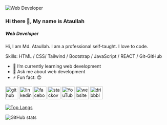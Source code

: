 ![Web Developer](https://media.licdn.com/dms/image/D4D16AQECPaw_XnqeCw/profile-displaybackgroundimage-shrink_350_1400/0/1698307906440?e=1703721600&v=beta&t=foO9gULE7shWWRbGBmAxydkL-1mkuHC5veoCut9RkLo)
### Hi there 👋, My name is Ataullah
##### Web Developer

Hi, I am Md. Ataullah. I am a professional self-taught. I love to code.

Skills: HTML / CSS/ Tailwind / Bootstrap / JavaScript / REACT / Git-GitHub  

- 🌱 I’m currently learning web development 
- 💬 Ask me about web development 
- ⚡ Fun fact: 😍 


[<img src='https://cdn.jsdelivr.net/npm/simple-icons@3.0.1/icons/github.svg' alt='github' height='40'>](https://github.com/ataullah1)  [<img src='https://cdn.jsdelivr.net/npm/simple-icons@3.0.1/icons/linkedin.svg' alt='linkedin' height='40'>](https://www.linkedin.com/in/md-ataullah/)  [<img src='https://cdn.jsdelivr.net/npm/simple-icons@3.0.1/icons/facebook.svg' alt='facebook' height='40'>](https://www.facebook.com/MdAtaullah11)  [<img src='https://cdn.jsdelivr.net/npm/simple-icons@3.0.1/icons/stackoverflow.svg' alt='stackoverflow' height='40'>](https://stackoverflow.com/users/md-ataullah)  [<img src='https://cdn.jsdelivr.net/npm/simple-icons@3.0.1/icons/youtube.svg' alt='YouTube' height='40'>](https://www.youtube.com/channel/@Snowytech1)  [<img src='https://cdn.jsdelivr.net/npm/simple-icons@3.0.1/icons/icloud.svg' alt='website' height='40'>](https://www.w3profile.com/mdataullah/)  [<img src='https://cdn.jsdelivr.net/npm/simple-icons@3.0.1/icons/dribbble.svg' alt='dribbble' height='40'>](https://dribbble.com/mdataullah)  

[![Top Langs](https://github-readme-stats.vercel.app/api/top-langs/?username=ataullah1)](https://github.com/anuraghazra/github-readme-stats)

![GitHub stats](https://github-readme-stats.vercel.app/api?username=ataullah1&show_icons=true)  


